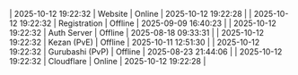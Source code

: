 | 2025-10-12 19:22:32 | Website | Online | 2025-10-12 19:22:28 |
| 2025-10-12 19:22:32 | Registration | Offline | 2025-09-09 16:40:23 |
| 2025-10-12 19:22:32 | Auth Server | Offline | 2025-08-18 09:33:31 |
| 2025-10-12 19:22:32 | Kezan (PvE) | Offline | 2025-10-11 12:51:30 |
| 2025-10-12 19:22:32 | Gurubashi (PvP) | Offline | 2025-08-23 21:44:06 |
| 2025-10-12 19:22:32 | Cloudflare | Online | 2025-10-12 19:22:28 |
